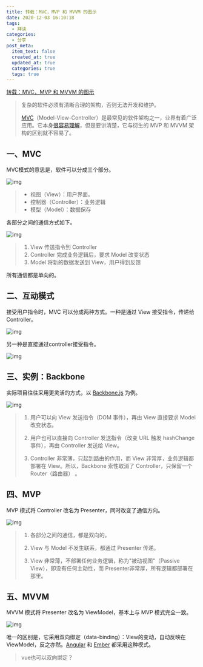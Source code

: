 ```yaml
---
title: 转载：MVC，MVP 和 MVVM 的图示
date: 2020-12-03 16:10:18
tags:
  - 拜读
categories:
  - 分享
post_meta:
  item_text: false
  created_at: true
  updated_at: true
  categories: true
  tags: true  
---
```


[转载：MVC，MVP 和 MVVM 的图示](http://www.ruanyifeng.com/blog/2015/02/mvcmvp_mvvm.html)

> 复杂的软件必须有清晰合理的架构，否则无法开发和维护。
>
> [MVC](http://zh.wikipedia.org/wiki/MVC)（Model-View-Controller）是最常见的软件架构之一，业界有着广泛应用。它本身[很容易理解](http://www.ruanyifeng.com/blog/2007/11/mvc.html)，但是要讲清楚，它与衍生的 MVP 和 MVVM 架构的区别就不容易了。

## 一、MVC

MVC模式的意思是，软件可以分成三个部分。

![img](http://www.ruanyifeng.com/blogimg/asset/2015/bg2015020104.png)

> - 视图（View）：用户界面。
> - 控制器（Controller）：业务逻辑
> - 模型（Model）：数据保存

各部分之间的通信方式如下。

![img](http://www.ruanyifeng.com/blogimg/asset/2015/bg2015020105.png)

> 1. View 传送指令到 Controller
> 2. Controller 完成业务逻辑后，要求 Model 改变状态
> 3. Model 将新的数据发送到 View，用户得到反馈

所有通信都是单向的。

## 二、互动模式

接受用户指令时，MVC 可以分成两种方式。一种是通过 View 接受指令，传递给 Controller。

![img](http://www.ruanyifeng.com/blogimg/asset/2015/bg2015020106.png)

另一种是直接通过controller接受指令。

![img](http://www.ruanyifeng.com/blogimg/asset/2015/bg2015020107.png)

## 三、实例：Backbone

实际项目往往采用更灵活的方式，以 [Backbone.js](http://documentcloud.github.com/backbone) 为例。

![img](http://www.ruanyifeng.com/blogimg/asset/2015/bg2015020108.png)

> 1. 用户可以向 View 发送指令（DOM 事件），再由 View 直接要求 Model 改变状态。
>
> 2. 用户也可以直接向 Controller 发送指令（改变 URL 触发 hashChange 事件），再由 Controller 发送给 View。
>
> 3. Controller 非常薄，只起到路由的作用，而 View 非常厚，业务逻辑都部署在 View。所以，Backbone 索性取消了 Controller，只保留一个 Router（路由器） 。

## 四、MVP

MVP 模式将 Controller 改名为 Presenter，同时改变了通信方向。

![img](http://www.ruanyifeng.com/blogimg/asset/2015/bg2015020109.png)

> 1. 各部分之间的通信，都是双向的。
>
> 2. View 与 Model 不发生联系，都通过 Presenter 传递。
>
> 3. View 非常薄，不部署任何业务逻辑，称为"被动视图"（Passive View），即没有任何主动性，而 Presenter非常厚，所有逻辑都部署在那里。

## 五、MVVM

MVVM 模式将 Presenter 改名为 ViewModel，基本上与 MVP 模式完全一致。

![img](http://www.ruanyifeng.com/blogimg/asset/2015/bg2015020110.png)

唯一的区别是，它采用双向绑定（data-binding）：View的变动，自动反映在 ViewModel，反之亦然。[Angular](https://angularjs.org/) 和 [Ember](http://emberjs.com/) 都采用这种模式。

> vue也可以双向绑定？